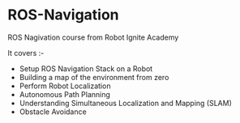# ROS-Navigation

ROS Nagivation course from Robot Ignite Academy

It covers :- 
- Setup ROS Navigation Stack on a Robot
- Building a map of the environment from zero
- Perform Robot Localization
- Autonomous Path Planning
- Understanding Simultaneous Localization and Mapping (SLAM)
- Obstacle Avoidance

